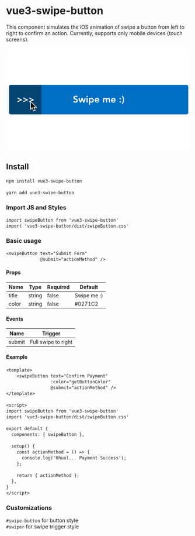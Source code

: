 # vue3-swipe-button
This component simulates the iOS animation of swipe a button from left to right to confirm an action.
Currently, supports only mobile devices (touch screens).

![Demo](https://raw.githubusercontent.com/pedroshift/vue3-swipe-button/main/vue3-swipe-button.gif)

## Install
```
npm install vue3-swipe-button

yarn add vue3-swipe-button
```

### Import JS and Styles
```
import swipeButton from 'vue3-swipe-button'
import 'vue3-swipe-button/dist/swipeButton.css'
```

### Basic usage
```
<swipeButton text="Submit Form"
             @submit="actionMethod" />
```

#### Props
Name       | Type    | Required | Default     | 
-----------|---------|----------|-------------|
title      | string  | false    | Swipe me :) |
color      | string  | false    | #0271C2     |

#### Events
Name       | Trigger    |  
-----------|------------|
submit     | Full swipe to right

#### Example
```
<template>
    <swipeButton text="Confirm Payment"
                 :color="getButtonColor"
                 @submit="actionMethod" />
</template>

<script>
import swipeButton from 'vue3-swipe-button'
import 'vue3-swipe-button/dist/swipeButton.css'

export default {
  components: { swipeButton },

  setup() {
    const actionMethod = () => {
      console.log('Uhuul... Payment Success');
    };

    return { actionMethod };
  },
}
</script>                 
```

### Customizations
`#swipe-button` for button style <br>
`#swiper` for swipe trigger style
